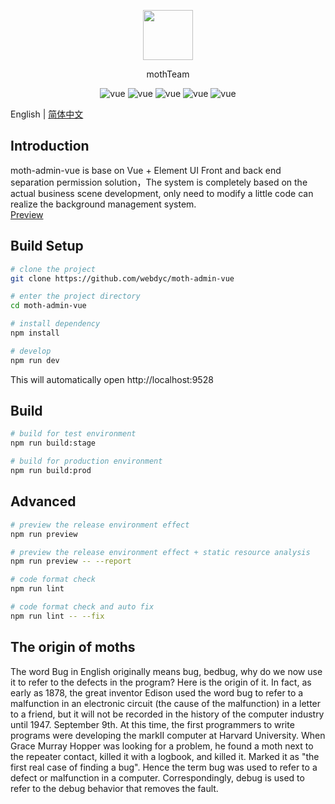 <p align="center">
  <img width="80" src="https://webdyc.oss-cn-beijing.aliyuncs.com/moth-admin/logo.png">
</p>
<p align="center">
 mothTeam
</p>

<p align="center">
  <img src="https://img.shields.io/badge/build-passing-28a745.svg" alt="vue">
  <img src="https://img.shields.io/badge/vue-2.6.10-27a6fe.svg" alt="vue">
  <img src="https://img.shields.io/badge/element-2.15.7-27a6fe.svg" alt="vue">
  <img src="https://img.shields.io/badge/release-1.0.0-27a6fe.svg" alt="vue">
  <img src="https://img.shields.io/badge/$-donate-dc3545.svg" alt="vue">
</p>

English | [简体中文](./README-zh.md)

## Introduction

moth-admin-vue is base on Vue + Element UI Front and back end separation permission solution，The system is completely based on the actual business scene development, only need to modify a little code can realize the background management system.  
[Preview](http://moth-admin-vue.webdyc.com/)

## Build Setup

```bash
# clone the project
git clone https://github.com/webdyc/moth-admin-vue

# enter the project directory
cd moth-admin-vue

# install dependency
npm install

# develop
npm run dev
```

This will automatically open http://localhost:9528

## Build

```bash
# build for test environment
npm run build:stage

# build for production environment
npm run build:prod
```

## Advanced

```bash
# preview the release environment effect
npm run preview

# preview the release environment effect + static resource analysis
npm run preview -- --report

# code format check
npm run lint

# code format check and auto fix
npm run lint -- --fix
```

## The origin of moths

The word Bug in English originally means bug, bedbug, why do we now use it to refer to the defects in the program? Here is the origin of it.
In fact, as early as 1878, the great inventor Edison used the word bug to refer to a malfunction in an electronic circuit (the cause of the malfunction) in a letter to a friend, but it will not be recorded in the history of the computer industry until 1947. September 9th.
At this time, the first programmers to write programs were developing the markII computer at Harvard University. When Grace Murray Hopper was looking for a problem, he found a moth next to the repeater contact, killed it with a logbook, and killed it. Marked it as "the first real case of finding a bug". Hence the term bug was used to refer to a defect or malfunction in a computer. Correspondingly, debug is used to refer to the debug behavior that removes the fault.
